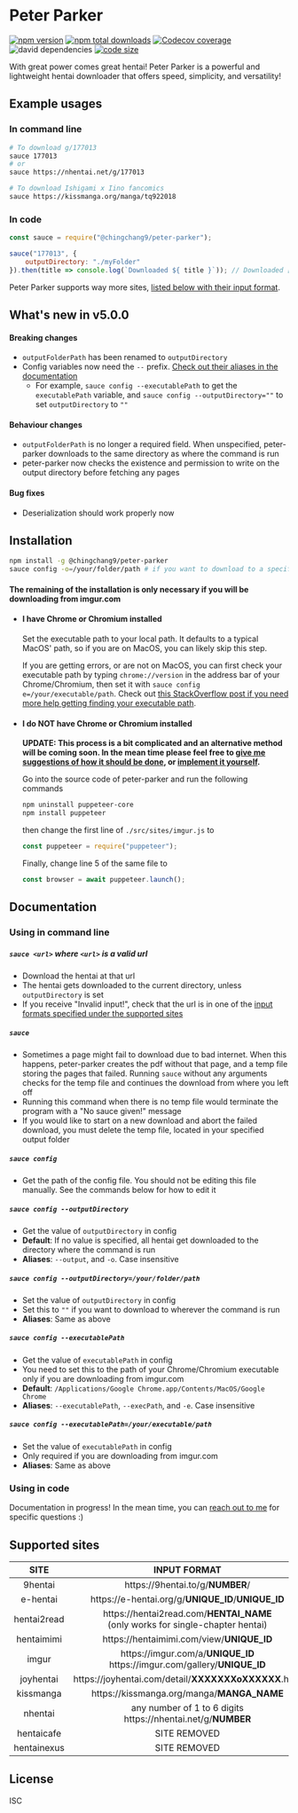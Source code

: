 # Peter Parker
[![npm version](https://img.shields.io/npm/v/@chingchang9/peter-parker)](https://www.npmjs.com/package/@chingchang9/peter-parker)
[![npm total downloads](https://img.shields.io/npm/dm/@chingchang9/peter-parker)](https://www.npmjs.com/package/@chingchang9/peter-parker)
[![Codecov coverage](https://img.shields.io/codecov/c/github/ChingChang9/peter-parker)](https://codecov.io/gh/ChingChang9/peter-parker)
![david dependencies](https://img.shields.io/david/ChingChang9/peter-parker)
[![code size](https://img.shields.io/github/languages/code-size/ChingChang9/peter-parker)](https://github.com/ChingChang9/peter-parker)

With great power comes great hentai! Peter Parker is a powerful and lightweight
hentai downloader that offers speed, simplicity, and versatility!

## Example usages
### In command line
```bash
# To download g/177013
sauce 177013
# or
sauce https://nhentai.net/g/177013

# To download Ishigami x Iino fancomics
sauce https://kissmanga.org/manga/tq922018
```

### In code
```js
const sauce = require("@chingchang9/peter-parker");

sauce("177013", {
    outputDirectory: "./myFolder"
}).then(title => console.log(`Downloaded ${ title }`)); // Downloaded [ShindoLA] METAMORPHOSIS
```
Peter Parker supports way more sites, [listed below with their input format](#supported-sites).

## What's new in v5.0.0
#### Breaking changes
- `outputFolderPath` has been renamed to `outputDirectory`
- Config variables now need the `--` prefix. [Check out their aliases in the
  documentation](#sauce-config---outputDirectory)
  - For example, `sauce config --executablePath` to get the `executablePath`
    variable, and `sauce config --outputDirectory=""` to set `outputDirectory`
    to `""`
#### Behaviour changes
- `outputFolderPath` is no longer a required field. When unspecified,
  peter-parker downloads to the same directory as where the command is run
- peter-parker now checks the existence and permission to write on the output
  directory before fetching any pages
#### Bug fixes
- Deserialization should work properly now

## Installation
```bash
npm install -g @chingchang9/peter-parker
sauce config -o=/your/folder/path # if you want to download to a specific folder
```

#### The remaining of the installation is only necessary if you will be downloading from imgur.com
- #### I have Chrome or Chromium installed
	Set the executable path to your local path.
	It defaults to a typical MacOS' path, so if you are on MacOS, you can likely
	skip this step.

	If you are getting errors, or are not on MacOS, you can first check your
	executable path by typing `chrome://version` in the address bar of your
	Chrome/Chromium, then set it with `sauce config e=/your/executable/path`.
	Check out [this StackOverflow post if you need more help getting finding your
	executable path](https://stackoverflow.com/questions/17736215/universal-path-to-chrome-exe).

- #### I do NOT have Chrome or Chromium installed
	**UPDATE: This process is a bit complicated and an alternative method will be coming soon. In the mean time please feel free to [give me suggestions of how it should be done](https://github.com/ChingChang9/peter-parker/issues), or [implement it yourself](https://github.com/ChingChang9/peter-parker/pulls).**

	Go into the source code of peter-parker and run the following commands
	```bash
	npm uninstall puppeteer-core
	npm install puppeteer
	```
	then change the first line of `./src/sites/imgur.js` to
	```js
	const puppeteer = require("puppeteer");
	```
	Finally, change line 5 of the same file to
	```js
	const browser = await puppeteer.launch();
	```

## Documentation
### Using in command line
##### `sauce <url>` where `<url>` is a valid url
- Download the hentai at that url
- The hentai gets downloaded to the current directory, unless `outputDirectory`
  is set
- If you receive "Invalid input!", check that the url is in one of the [input
  formats specified under the supported sites](#supported-sites)

##### `sauce`
- Sometimes a page might fail to download due to bad internet. When this
  happens, peter-parker creates the pdf without that page, and a temp file
  storing the pages that failed. Running `sauce` without any arguments checks
  for the temp file and continues the download from where you left off
- Running this command when there is no temp file would terminate the program
  with a "No sauce given!" message
- If you would like to start on a new download and abort the failed download,
  you must delete the temp file, located in your specified output folder

##### `sauce config`
- Get the path of the config file. You should not be editing this file manually.
  See the commands below for how to edit it

##### `sauce config --outputDirectory`
- Get the value of `outputDirectory` in config
- **Default**: If no value is specified, all hentai get downloaded to the
  directory where the command is run
- **Aliases**: `--output`, and `-o`. Case insensitive

##### `sauce config --outputDirectory=/your/folder/path`
- Set the value of `outputDirectory` in config
- Set this to `""` if you want to download to wherever the command is run
- **Aliases**: Same as above

##### `sauce config --executablePath`
- Get the value of `executablePath` in config
- You need to set this to the path of your Chrome/Chromium executable only if
  you are downloading from imgur.com
- **Default**: `/Applications/Google Chrome.app/Contents/MacOS/Google Chrome`
- **Aliases**: `--executablePath`, `--execPath`, and `-e`. Case insensitive

##### `sauce config --executablePath=/your/executable/path`
- Set the value of `executablePath` in config
- Only required if you are downloading from imgur.com
- **Aliases**: Same as above

### Using in code
Documentation in progress! In the mean time, you can [reach out to me](https://github.com/ChingChang9/peter-parker/discussions)
for specific questions :)

## Supported sites
SITE | INPUT FORMAT
:-:|:-:
9hentai | <span>https://</span>9hentai.to/g/**NUMBER**/
e-hentai | <span>https://</span>e-hentai.org/g/**UNIQUE_ID**/**UNIQUE_ID**
hentai2read | <span>https://</span>hentai2read.com/**HENTAI_NAME**<br />(only works for single-chapter hentai)
hentaimimi | <span>https://</span>hentaimimi.com/view/**UNIQUE_ID**
imgur | <span>https://</span>imgur.com/a/**UNIQUE_ID**<br /><span>https://<span />imgur.com/gallery/**UNIQUE_ID**
joyhentai | <span>https://</span>joyhentai.com/detail/**XXXXXXXoXXXXXX**.html
kissmanga | <span>https://</span>kissmanga.org/manga/**MANGA_NAME**
nhentai | any number of 1 to 6 digits<br /><span>https://</span>nhentai.net/g/**NUMBER**
hentaicafe | SITE REMOVED
hentainexus | SITE REMOVED

## License
ISC
